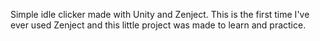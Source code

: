 Simple idle clicker made with Unity and Zenject. This is the first time I've ever used Zenject and this little project was made to learn and practice.
